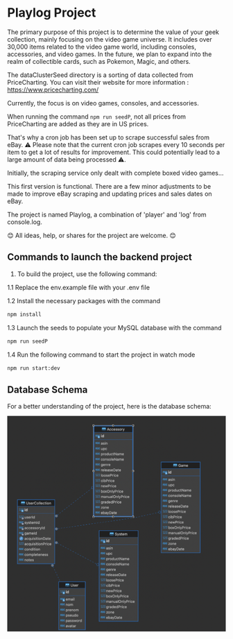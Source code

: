 # Playlog Project

The primary purpose of this project is to determine the value of your geek collection, mainly focusing on the video game universe. It includes over 30,000 items related to the video game world, including consoles, accessories, and video games. In the future, we plan to expand into the realm of collectible cards, such as Pokemon, Magic, and others.

The dataClusterSeed directory is a sorting of data collected from PriceCharting. You can visit their website for more information : https://www.pricecharting.com/

Currently, the focus is on video games, consoles, and accessories.

When running the command `npm run seedP`, not all prices from PriceCharting are added as they are in US prices.

That's why a cron job has been set up to scrape successful sales from eBay. ⚠️ Please note that the current cron job scrapes every 10 seconds per item to get a lot of results for improvement. This could potentially lead to a large amount of data being processed ⚠️.

Initially, the scraping service only dealt with complete boxed video games...

This first version is functional. There are a few minor adjustments to be made to improve eBay scraping and updating prices and sales dates on eBay.

The project is named Playlog, a combination of 'player' and 'log' from console.log.

😊 All ideas, help, or shares for the project are welcome. 😊

## Commands to launch the backend project

1. To build the project, use the following command:

1.1 Replace the env.example file with your .env file

1.2 Install the necessary packages with the command

```bash
npm install
```

1.3 Launch the seeds to populate your MySQL database with the command

```bash
npm run seedP
```

1.4 Run the following command to start the project in watch mode

```bash
npm run start:dev
```

## Database Schema

For a better understanding of the project, here is the database schema:

![Database Schema](/img/Database.png)
